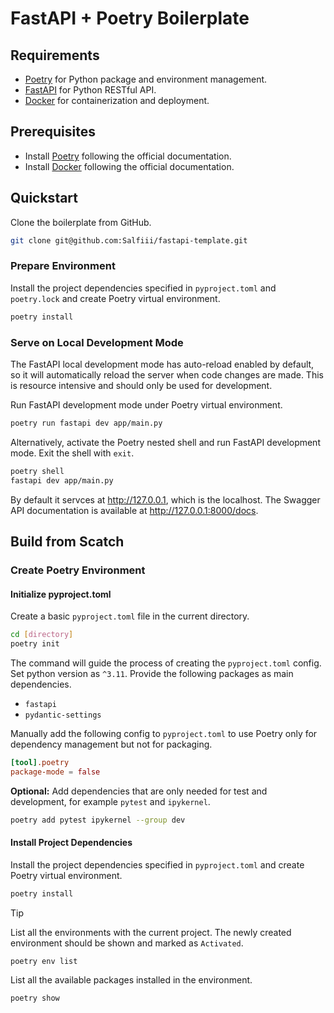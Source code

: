 # FastAPI + Poetry Boilerplate

## Requirements

- [Poetry](https://python-poetry.org/) for Python package and environment management.
- [FastAPI](https://fastapi.tiangolo.com/) for Python RESTful API.
- [Docker](https://www.docker.com/) for containerization and deployment.

## Prerequisites

- Install [Poetry](https://python-poetry.org/) following the official documentation.
- Install [Docker](https://www.docker.com/) following the official documentation.

## Quickstart

Clone the boilerplate from GitHub.

```sh
git clone git@github.com:Salfiii/fastapi-template.git
```

### Prepare Environment

Install the project dependencies specified in `pyproject.toml` and `poetry.lock` and create Poetry virtual environment. 

```sh
poetry install
```

### Serve on Local Development Mode

The FastAPI local development mode has auto-reload enabled by default, so it will automatically reload the server when code changes are made. This is resource intensive and should only be used for development.

Run FastAPI development mode under Poetry virtual environment.

```sh
poetry run fastapi dev app/main.py
```

Alternatively, activate the Poetry nested shell and run FastAPI development mode. Exit the shell with `exit`.

```sh
poetry shell
fastapi dev app/main.py
```

By default it servces at http://127.0.0.1, which is the localhost. The Swagger API documentation is available at http://127.0.0.1:8000/docs.

## Build from Scatch

### Create Poetry Environment

#### Initialize pyproject.toml

Create a basic `pyproject.toml` file in the current directory.

```sh
cd [directory]
poetry init
```

The command will guide the process of creating the `pyproject.toml` config. Set python version as `^3.11`. Provide the following packages as main dependencies.

- `fastapi`
- `pydantic-settings`

Manually add the following config to `pyproject.toml` to use Poetry only for dependency management but not for packaging.

```toml
[tool].poetry
package-mode = false
```

**Optional:** Add dependencies that are only needed for test and development, for example `pytest` and `ipykernel`.

```sh
poetry add pytest ipykernel --group dev
```

#### Install Project Dependencies

Install the project dependencies specified in `pyproject.toml` and create Poetry virtual environment.

```sh
poetry install
```

> [!TIP]
> List all the environments with the current project. The newly created environment should be shown and marked as `Activated`.
> 
> ```sh
> poetry env list
> ```
>
> List all the available packages installed in the environment.
> 
> ```sh
> poetry show
> ```



